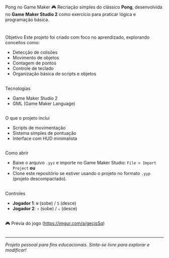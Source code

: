 Pong no Game Maker 🎮
Recriação simples do clássico **Pong**, desenvolvida no **Game Maker Studio 2** como exercício para praticar lógica e programação básica.
# 
 Objetivo
Este projeto foi criado com foco no aprendizado, explorando conceitos como:
- Detecção de colisões
- Movimento de objetos
- Contagem de pontos
- Controle de teclado
- Organização básica de scripts e objetos
  
##

Tecnologias
- Game Maker Studio 2
- GML (Game Maker Language)
  
## 

 O que o projeto inclui
- Scripts de movimentação
- Sistema simples de pontuação
- Interface com HUD minimalista
  
##

Como abrir
- Baixe o arquivo `.yyz` e importe no Game Maker Studio: `File > Import Project`
**ou**
- Clone este repositório se estiver usando o projeto no formato `.yyp` (projeto descompactado).

## 

Controles
- **Jogador 1**: `W` (sobe) / `S` (desce)  
- **Jogador 2**: `↑` (sobe) / `↓` (desce)

## 

🎮 Prévia do jogo
(https://imgur.com/a/gecjsSq)

## 
---
*Projeto pessoal para fins educacionais. Sinta-se livre para explorar e modificar!*

